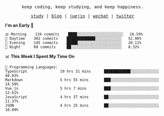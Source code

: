 <p align="center">
  <samp>
    <span>keep coding, keep studying, and keep happiness.</span>
  </samp>
</p>

<p align="center">
  <samp>
    <a href="https://github.com/ouduidui/fe-study">study</a> |
    <a href="https://ouduidui.cn">blog</a>  |
    <a href="https://juejin.cn/user/4309700183594366">juejin</a> |
    <a href="https://user-images.githubusercontent.com/54696834/165071004-6509e3f2-90c3-448c-9d92-3da42b0c2021.jpeg">wechat</a> |
    <a href="https://twitter.com/ouduidui">twitter</a>
  </samp>
</p>

<!--START_SECTION:waka-->
**I'm an Early 🐤** 

```text
🌞 Morning    134 commits    ████░░░░░░░░░░░░░░░░░░░░░   18.59% 
🌆 Daytime    382 commits    █████████████░░░░░░░░░░░░   52.98% 
🌃 Evening    145 commits    █████░░░░░░░░░░░░░░░░░░░░   20.11% 
🌙 Night      60 commits     ██░░░░░░░░░░░░░░░░░░░░░░░   8.32%

```


📊 **This Week I Spent My Time On** 

```text
💬 Programming Languages: 
TypeScript               19 hrs 31 mins      ████████████░░░░░░░░░░░░░   48.03% 
Markdown                 5 hrs 55 mins       ███░░░░░░░░░░░░░░░░░░░░░░   14.59% 
Vue.js                   5 hrs 7 mins        ███░░░░░░░░░░░░░░░░░░░░░░   12.61% 
JavaScript               4 hrs 37 mins       ██░░░░░░░░░░░░░░░░░░░░░░░   11.37% 
JSON                     4 hrs 25 mins       ██░░░░░░░░░░░░░░░░░░░░░░░   10.89%

```


<!--END_SECTION:waka-->
